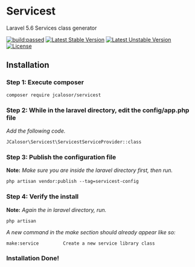 # Servicest
Laravel 5.6 Services class generator

<p>
<a href="https://travis-ci.com/jcalosor/servicest"><img src="https://travis-ci.com/jcalosor/servicest.svg?branch=master" alt="build:passed"></a>
<a href="https://packagist.org/packages/jcalosor/servicest"><img src="https://poser.pugx.org/jcalosor/servicest/v/stable.svg" alt="Latest Stable Version"></a>
<a href="https://packagist.org/packages/jcalosor/servicest"><img src="https://poser.pugx.org/jcalosor/servicest/v/unstable.svg" alt="Latest Unstable Version"></a>
<a href="https://packagist.org/packages/jcalosor/servicest"><img src="https://poser.pugx.org/jcalosor/servicest/license.svg" alt="License"></a>
</p>

## Installation

### Step 1: Execute composer
```
composer require jcalosor/servicest
```

### Step 2: While in the  laravel directory, edit the config/app.php file
_Add the following code._
```
JCalosor\Servicest\ServicestServiceProvider::class
```

### Step 3: Publish the configuration file
**Note:** _Make sure you are inside the laravel directory first, then run._
```
php artisan vendor:publish --tag=servicest-config
```

### Step 4: Verify the install
**Note:** _Again the in laravel directory, run._
```
php artisan
```
_A new command in the make section should already appear like so:_
```
make:service         Create a new service library class
```

### Installation Done!